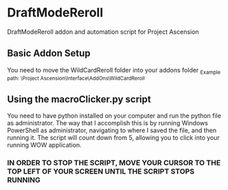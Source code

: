 # DraftModeReroll
DraftModeReroll addon and automation script for Project Ascension

## Basic Addon Setup
You need to move the WildCardReroll folder into your addons folder
<sub>Example path: \Project Ascension\Interface\AddOns\WildCardReroll</sub>

## Using the macroClicker.py script
You need to have python installed on your computer and run the python file as administrator. The way that I accomplish this is by running Windows PowerShell as administrator, navigating to where I saved the file, and then running it. The script will count down from 5, allowing you to click into your running WOW application.
### **IN ORDER TO STOP THE SCRIPT, MOVE YOUR CURSOR TO THE TOP LEFT OF YOUR SCREEN UNTIL THE SCRIPT STOPS RUNNING**
